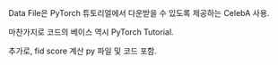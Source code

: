 Data File은 PyTorch 튜토리얼에서 다운받을 수 있도록 제공하는 CelebA 사용.

마찬가지로 코드의 베이스 역시 PyTorch Tutorial.

추가로, fid score 계산 py 파일 및 코드 포함.
